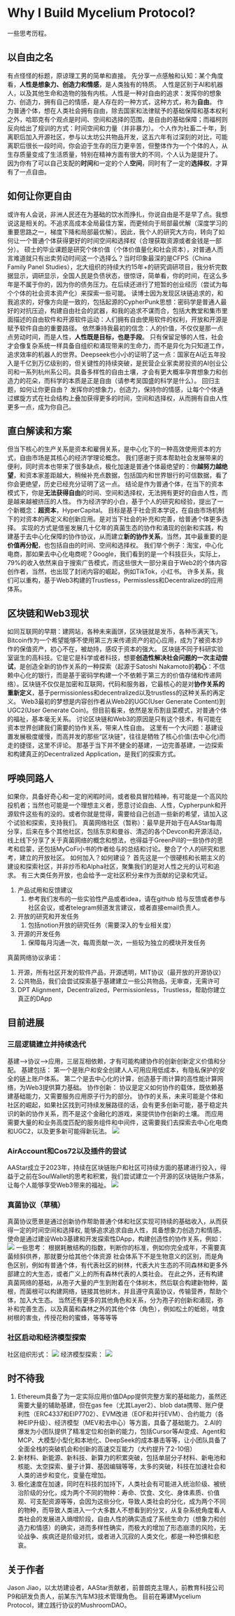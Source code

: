# Why I Build Mycelium Protocol?
一些思考历程。
## 以自由之名
有点怪怪的标题，原谅理工男的简单和直接。
先分享一点感触和认知：某个角度看，**人性是想象力、创造力和情感**，是人类独有的特质。
人性是区别于AI和机器人，以及其他生命和造物的独有内核。人性是一种对自由的追求：发挥你的想象力、创造力，拥有自己的情感，是人存在的一种方式，这种方式，称为**自由**。
作为普通个体，想在人类社会拥有自由，除去国家和法律赋予的基础保障和基本权利之外，哈耶克有个观点是时间、空间和选择的范围，是自由的基础保障；而福柯则反向给出了规训的方式：时间空间和力量（并非暴力）。
个人作为社畜二十年，到离职后加入开源社区，参与以太坊公共物品开发，这五六年有过深刻的对比，可能离职后很长一段时间，你会迫于生存的压力更辛苦，但整体作为一个个体的人，从生存质量变成了生活质量，特别在精神方面有很大的不同，个人认为是提升了。
因为你有了可以自己支配的**时间**和一定的个人**空间**，同时有了一定的**选择权**，才算有了一点自由。

## 如何让你更自由
或许有人会说，非洲人民还在为基础的饮水而挣扎，你说自由是不是早了点。我想说这是相关的。不追求高成本全局最佳方案，而更倾向于局部最优解（深度学习的重要思路之一，梯度下降和局部最优解）。因此，我个人的研究大方向，转向了如何让一个普通个体获得更好的时间空间和选择权（合理获取资源或者金钱是一部分）。
硕士的毕业课题是研究个体价值（个体价值量化和社会资本），对普通人而言难道就只有出卖劳动时间这一个选择么？当时印象最深的是CFPS（China Family Panel Studies），北大组织的持续大约15年+的研究调研项目，我分析完数据显示，调研显示，全国人民是负债状态，很惊讶，简单看，你的时间，在这么多年是不属于你的，因为你的债务压力。在后续还进行了短暂的创业经历（尝试为每个个体的社会资本资产化）来探索一些可能。
读博士因为发现区块链追求的，和我追求的，好像方向是一致的，包括起源的CypherPunk思想：密码学是普通人最好的对抗压迫，构建自由社会的武器，和我的追求不谋而合，包括大教堂和集市里面描述的自由软件和开源软件运动：人们拥有自由使用软件的权利，开放和开源是赋予软件自由的重要路径。
依然秉持我最初的信念：人的价值，不仅仅是那一点点劳动时间，而是人性，**人性既是目标，也是手段**。
只有保留足够的人性，社会才会像复杂系统一样具备自组织和涌现带来的生命力，而不是异化为只知道工作，追求效率的机器人的世界。Deepseek也小小的证明了这一点：国家在AI近五年投入是千亿到万亿级别的，但关键性的持续突破，是民营企业家卖房投资的AI创业公司和一系列杭州系公司。具备多样性的自由土壤，才会有更大概率孕育想象力和创造力的花朵，而科学的本质是正是自由（请参考吴国盛的科学是什么）。
回归主题，如何让你更自由？
发挥你的想象力，创造力，保持你的情感，让每个个体通过螺旋方式在社会结构上叠加获得更多的时间，空间和选择权，从而拥有自由人性更多一点，成为你自己。

## 直白解读和方案
但当下核心的生产关系是资本和雇佣关系，是中心化下的一种高效使用资本的方式，自由市场是其核心的经济学理论概念。
我们感谢于资本帮助社会发展带来的便利，同时资本也带来了很多缺点，极化加速是普通个体最绝望的：你**越努力越绝望**，和资本家差距越大，稍候补充点数据，包括国内和世界银行的可信数据，看了你会更绝望，历史已经充分证明了这一点。
结论是作为普通个体，在当下的资本模式下，你是**无法获得自由**的时间、空间和选择权，无法拥有更好的自由人性，而是越来越被挤压的人性。
作为经济学的小白，基于个人的研究和经验，提出了一个新概念：**超资本**，HyperCapital。
目标是基于社会资本学说，在自由市场机制下的对资本的再定义和创新应用。是对当下社会的补充和完善，给普通个体更多选择。
实现的方式是借鉴发展几十亿年的真菌生态的协作和涌现的创新和实践，构建基于去中心化保障的协作协议，从而建立**新的协作关系**，当然，其中最重要的是**价值再分配**，也包括自由的时间、空间和选择权。
我们举个例子：淘宝，中心化电商，那如果去中心化电商呢？Google，我们看到的是一个科技巨头，实际上，79%的收入依然来自于搜索广告模式，而这些很大一部分来自于Web2的个体内容创作者，当然，也出现了封闭内容的崛起，例如TikTok，小红书。
许多关系，我们可以重构，基于Web3构建的Trustless，Permissless和Decentralized的应用体系。

## 区块链和Web3现状
如同互联网的早期：建网站，各种未来画饼，区块链就是发币，各种币满天飞，Bitcoin作为一个希望能够不使用第三方来传递资产的初心应用，成为了被资本炒作的保值资产，初心不在，被劫持，感叹于资本的强大。
区块链不同于科研实验室诞生的高科技。它是它是科学或者科技，想要**创造性解决社会问题的一次主动尝试**，是创造全新的协作关系的一种探索（起源于Satoshi Nakamoto的**初心**：不信赖中心化的银行，而是基于密码学构建一个不依赖于第三方的价值存储和传递网络）。区块链不仅仅是加密和互联网，代码和服务器，它最核心的是对**协作关系的重新定义**，基于permissionless和decentralized以及trustless的这种关系的再定义。
Web3最初的梦想是内容创作者从Web2的UGC(User Generate Content)到UGC2(User Generate Coin)。但目前看来，依然是发币割韭菜模式，对普通个体的福祉，基本毫无关系。
讨论区块链和Web3的原因是只有这个技术，有可能在资本世界创建我们需要的协作关系，带来人性自由。
这里有一个大问题：基建设置发展极度缓慢，而高并发的那些“区块链”，往往是牺牲了核心价值(去中心化)而走的捷径，这里不评论。
那基于当下并不健全的基建，一边完善基建，一边探索和构建真正的Decentralized Application，是我们的探索方式。
## 呼唤同路人
如果你，具备好奇心和一定的闲暇时间，或者极具冒险精神，有可能是一个高风险投机者；当然也可能是一个理想主义者，愿意讨论自由、人性，Cypherpunk和开源软件这些有的没的。或者你就是觉得，需要给自己创造一些新的希望，请加入这个试验和探索，支持我们。
真菌网络社区（暂称）：最早是开始于在AAStar每周分享，后来在多个其他社区，包括东京和曼谷、清迈的各个Devcon和开源活动，线上线下分享了关于真菌网络的概念和想法，也得益于GreenPill的一些协作的思考和启蒙，还包括MyCoFi小书的作者给与的总结和讨论。整合了个人的研究和思考，建立的开放社区。
如何加入？如何建设？
首先这是一个很硬核和长期主义的建设和探索社区，并非炒币和Alpha社区，聚集我们的是对人性之光的认可和追求。
有三大类任务开放，也会给予一定社区积分来作为贡献的记录和凭证。
1. 产品试用和反馈建议
	1. 参考我们发布的一些实验性产品或者idea，请在github 给与反馈或者参与社区会议，或者telegram频道发言建议，或者直接email负责人。
2. 开放的研究和开发任务
	1. 包括notion开放的研究任务（需要深入的专业相关度）
3. 开源的开发任务
	1. 保障每月沟通一次，每周贡献一次，一些较为独立的模块开发任务

真菌网络协议承诺：
1. 开源，所有社区开发的软件产品，开源透明，MIT协议（最开放的开源协议）
2. 公共物品，我们会尝试探索基于基建建立一些公共物品，无审查，无需许可
3. DPT Alignment，Decentralized，Permissionless，Trustless，帮助你建立真正的DApp
## 目前进展
### 三层逻辑建立并持续迭代
基建-->协议-->应用，三层互相依赖，才有可能构建协作的创新创新定义价值和分配。
基建包括：
第一个是账户和安全创建人人可用应用低成本，有隐私保护的安全的链上账户体系。
第二个是去中心化的计算，创造基于雨计算的高性能计算网络，为Web3提供算力基础。
协作创新：
协议是定义如何协作的载体，既依赖基建基础能力，又需要服务应用原子行为的部分。
协作的关系，未来可能是个体和社区的崛起，如果社区找到可持续发展路径的话，会有更多创新可能，基于稳定共识的新的协作关系，而不是这个金融化的游戏，来提供协作创新的土壤。
而应用需要大量的和业务高度匹配的服务组件和中间件，这需要我们去探索去中心化电商和UGC2，以及更多新可能得新玩法。
![](https://raw.githubusercontent.com/jhfnetboy/MarkDownImg/main/img/202503211443850.png)
### AirAccount和Cos72以及插件的尝试
AAStar成立于2023年，持续在区块链账户和社区可持续方面的基建进行投入，得益于之前在SoulWallet的思考和积累，我们尝试建立一个开源的区块链账户体系，让每个人能够享受Web3带来的福祉。
![](https://raw.githubusercontent.com/jhfnetboy/MarkDownImg/main/img/202411221116311.jpg)

### 真菌协议（草稿）
真菌协议愿景是通过创新协作帮助普通个体和社区实现可持续的基础收入，从而获得一定的时间空间和选择权, 能够追求追求自由人性，具备想象力创造力和情感。
使命是通过建设Web3基建和开发探索性DApp，构建创造性的协作关系，例如：
![](https://raw.githubusercontent.com/jhfnetboy/MarkDownImg/main/img/202411232234212.png)
一些思考：
根据耗散结构的指数，判断你的标准，例如你完全成年，不需要真菌倾斜供养，那就要分给其他个体资源
社会体系下不是生物意义的区别，而是角色区别，例如有普通个体，有代表社区的树林，代表大片生态的不同森林和更多外部建立的大生态，或者广义上的所有森林代表的人类社会。
在此之外，还有构建真菌网络的基础，从孢子大量的产生到附着在个体树木，然后联合构建新物种，菌根，而菌根可以构建网络，链接其他树木，并且遵守真菌协议，传输营养，帮助个体，加入大生态。
当然还有更多的其他角色和关系，分为孢子的创新和涌现，弥补和完善生态，以及真菌和森林之外的其他个体（角色），例如松土的蚯蚓，啃食树根的害虫，传授花粉的蜜蜂，等等等等

### 社区启动和经济模型探索
社区组织形式：
![](https://raw.githubusercontent.com/jhfnetboy/MarkDownImg/main/img/202503211514033.png)
经济模型探索：
![](https://raw.githubusercontent.com/jhfnetboy/MarkDownImg/main/img/202412051105272.jpg)

## 时不待我
1. Ethereum具备了为一定实际应用价值DApp提供完整方案的基础能力，虽然还需要大量的辅助基建，但在gas fee（尤其Layer2）、blob data携带、账户便利性（ERC4337和EIP7702）、EVM改进（EOF和并行EVM）、合约能力（各种EIP升级）、经济模型（MEV和去中心）等方面，具备了基础能力。
2.AI的爆发为小团队提供了精准定位和创新的能力，包括Cursor等AI变成、Agent和MCP、大模型小型化和本地化、DeepSeek的成本暴击等等，让小团队具备了全面全栈的突破机会和创新的高速交互能力（大约提升了2-10倍）
3. 新材料、新能源、新科技、新算力的积累突破，包括单层分子材料、新电池和核能、太空探索、量子计算、基因编辑等等，太多的突破，科技在加速社会和人类的进步和变化，变量在增加。
4. 极化速度在加速，同时在科技的加持下，人类社会有可能进入统治阶级、被统治阶级的分化，成为两个不同的物种：寿命、饮食、文化、身体素质、价值观、可支配资源等等，会因为这些分化，导致人类社会的分化，成为两个不同的物种，而导致人类进入一个大多数人不想看到的分叉，从复杂系统角度看人类社会的发展进入熵增阶段，自由人性的确实造成了系统生命力（想象力和创造力和情感）的确实，进而多样性确实，而极大的增加了形态崩溃的风险，无论战争、疾病还是阶级对抗，或者进入沉寂的人类文化，都是一种恐惧和悲哀。
## 关于作者
Jason Jiao，以太坊建设者，AAStar贡献者，前普朗克主理人，前教育科技公司P9和研发负责人，前某东汽车M3技术管理角色。
目前在筹建Mycelium Protocol，建立践行协议的MushroomDAO。
